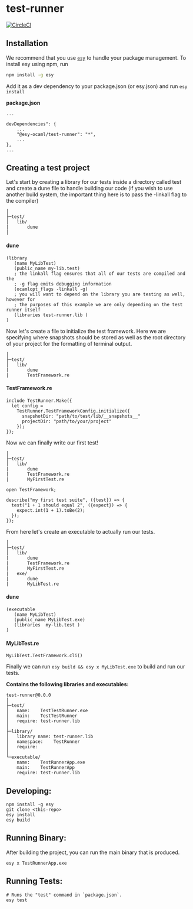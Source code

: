 # test-runner

[![CircleCI](https://circleci.com/gh/yourgithubhandle/test-runner/tree/master.svg?style=svg)](https://circleci.com/gh/yourgithubhandle/test-runner/tree/master)

## Installation

We recommend that you use [`esy`](https://esy.sh/) to handle your package management. To install esy using npm, run
```bash
npm install -g esy
```

Add it as a dev dependency to your package.json (or esy.json) and run ```esy install```

**package.json**
```
...

devDependencies": {
    ...
    "@esy-ocaml/test-runner": "*",
    ...
},
...
```
## Creating a test project

Let's start by creating a library for our tests inside a directory called test and create a dune file to handle building our code (if you wish to use another build system, the important thing here is to pass the -linkall flag to the compiler)
```
│
├─test/
│   lib/
|       dune
│
```

#### dune
```
(library
   (name MyLibTest)
   (public_name my-lib.test)
   ; the linkall flag ensures that all of our tests are compiled and the
   ; -g flag emits debugging information
   (ocamlopt_flags -linkall -g)
   ; you will want to depend on the library you are testing as well, however for
   ; the purposes of this example we are only depending on the test runner itself
   (libraries test-runner.lib )
)
```

Now let's create a file to initialize the test framework. Here we are specifying where snapshots should be stored as well as the root directory of your project for the formatting of terminal output.
```
│
├─test/
│   lib/
|       dune
|       TestFramework.re
```

#### TestFramework.re
```reason
include TestRunner.Make({
  let config =
    TestRunner.TestFrameworkConfig.initialize({
      snapshotDir: "path/to/test/lib/__snapshots__"
      projectDir: "path/to/your/project"
    });
});
```

Now we can finally write our first test!
```
│
├─test/
│   lib/
|       dune
|       TestFramework.re
|       MyFirstTest.re
```

```reason
open TestFramework;

describe("my first test suite", ({test}) => {
  test("1 + 1 should equal 2", ({expect}) => {
    expect.int(1 + 1).toBe(2);
  });
});
```

From here let's create an executable to actually run our tests.
```
│
├─test/
│   lib/
|       dune
|       TestFramework.re
|       MyFirstTest.re
|   exe/
|       dune
|       MyLibTest.re
```

#### dune
```
(executable
   (name MyLibTest)
   (public_name MyLibTest.exe)
   (libraries  my-lib.test )
)
```

#### MyLibTest.re
```reason
MyLibTest.TestFramework.cli()
```

Finally we can run `esy build && esy x MyLibTest.exe` to build and run our tests.


**Contains the following libraries and executables:**

```
test-runner@0.0.0
│
├─test/
│   name:    TestTestRunner.exe
│   main:    TestTestRunner
│   require: test-runner.lib
│
├─library/
│   library name: test-runner.lib
│   namespace:    TestRunner
│   require:
│
└─executable/
    name:    TestRunnerApp.exe
    main:    TestRunnerApp
    require: test-runner.lib
```

## Developing:

```
npm install -g esy
git clone <this-repo>
esy install
esy build
```

## Running Binary:

After building the project, you can run the main binary that is produced.

```
esy x TestRunnerApp.exe
```

## Running Tests:

```
# Runs the "test" command in `package.json`.
esy test
```
